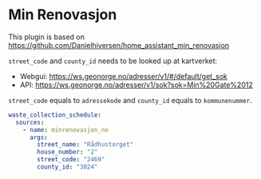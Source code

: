 # Min Renovasjon

This plugin is based on https://github.com/Danielhiversen/home_assistant_min_renovasjon

`street_code` and `county_id` needs to be looked up at kartverket:

- Webgui: https://ws.geonorge.no/adresser/v1/#/default/get_sok
- API: https://ws.geonorge.no/adresser/v1/sok?sok=Min%20Gate%2012

`street_code` equals to `adressekode` and `county_id` equals to `kommunenummer`.

```yaml
waste_collection_schedule:
  sources:
    - name: minrenovasjon_no
      args:
        street_name: "Rådhustorget"
        house_number: "2"
        street_code: "2469"
        county_id: "3024"
```
